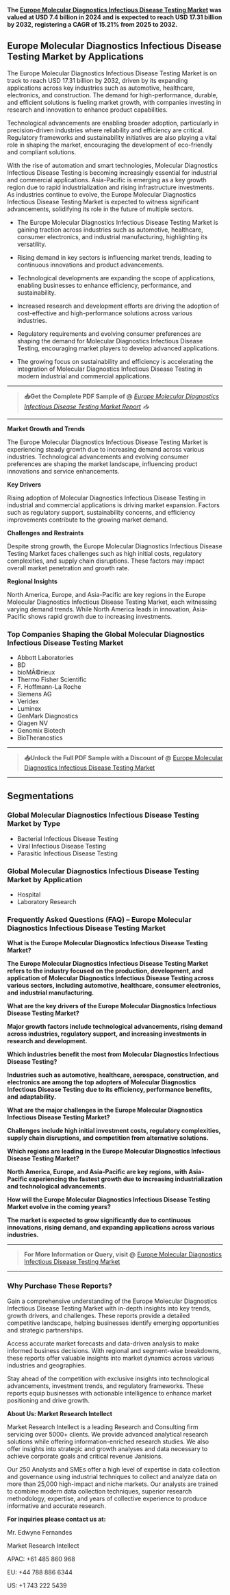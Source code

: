 <p><strong>The <a href="https://www.marketresearchintellect.com/download-sample/?rid=1016531&amp;utm_source=Pulse-April-Europe&amp;utm_medium=852">Europe Molecular Diagnostics Infectious Disease Testing Market</a> was valued at USD 7.4 billion in 2024 and is expected to reach USD 17.31 billion by 2032, registering a CAGR of 15.21% from 2025 to 2032.</strong></p><h2>Europe Molecular Diagnostics Infectious Disease Testing Market by Applications&nbsp;</h2><p><p>The Europe Molecular Diagnostics Infectious Disease Testing Market is on track to reach USD 17.31 billion by 2032, driven by its expanding applications across key industries such as automotive, healthcare, electronics, and construction. The demand for high-performance, durable, and efficient solutions is fueling market growth, with companies investing in research and innovation to enhance product capabilities.</p><p>Technological advancements are enabling broader adoption, particularly in precision-driven industries where reliability and efficiency are critical. Regulatory frameworks and sustainability initiatives are also playing a vital role in shaping the market, encouraging the development of eco-friendly and compliant solutions.</p><p>With the rise of automation and smart technologies, Molecular Diagnostics Infectious Disease Testing is becoming increasingly essential for industrial and commercial applications. Asia-Pacific is emerging as a key growth region due to rapid industrialization and rising infrastructure investments. As industries continue to evolve, the Europe Molecular Diagnostics Infectious Disease Testing Market is expected to witness significant advancements, solidifying its role in the future of multiple sectors.</p></p><ul><li><p>The Europe Molecular Diagnostics Infectious Disease Testing Market is gaining traction across industries such as automotive, healthcare, consumer electronics, and industrial manufacturing, highlighting its versatility.</p></li><li><p>Rising demand in key sectors is influencing market trends, leading to continuous innovations and product advancements.</p></li><li><p>Technological developments are expanding the scope of applications, enabling businesses to enhance efficiency, performance, and sustainability.</p></li><li><p>Increased research and development efforts are driving the adoption of cost-effective and high-performance solutions across various industries.</p></li><li><p>Regulatory requirements and evolving consumer preferences are shaping the demand for Molecular Diagnostics Infectious Disease Testing, encouraging market players to develop advanced applications.</p></li><li><p>The growing focus on sustainability and efficiency is accelerating the integration of Molecular Diagnostics Infectious Disease Testing in modern industrial and commercial applications.</p></li></ul><hr /><blockquote><p><strong><span class="font-[700]">📥Get the Complete PDF Sample of @ </span></strong><em><span class="font-[700]"><a href="https://www.marketresearchintellect.com/download-sample/?rid=1016531&amp;utm_source=Pulse-April-Europe&amp;utm_medium=852" target="_blank" data-tracking-control-name="article-ssr-frontend-pulse_little-text-block" data-tracking-will-navigate="" data-test-link="">Europe Molecular Diagnostics Infectious Disease Testing Market Report</a>&nbsp;📥</span></em></p></blockquote><hr /><p class="" data-start="77" data-end="360"><strong data-start="77" data-end="105">Market Growth and Trends</strong></p><p class="" data-start="77" data-end="360">The Europe Molecular Diagnostics Infectious Disease Testing Market is experiencing steady growth due to increasing demand across various industries. Technological advancements and evolving consumer preferences are shaping the market landscape, influencing product innovations and service enhancements.</p><p class="" data-start="362" data-end="606"><strong data-start="362" data-end="377">Key Drivers</strong></p><p class="" data-start="362" data-end="606">Rising adoption of Molecular Diagnostics Infectious Disease Testing in industrial and commercial applications is driving market expansion. Factors such as regulatory support, sustainability concerns, and efficiency improvements contribute to the growing market demand.</p><p class="" data-start="608" data-end="849"><strong data-start="608" data-end="637">Challenges and Restraints</strong></p><p class="" data-start="608" data-end="849">Despite strong growth, the Europe Molecular Diagnostics Infectious Disease Testing Market faces challenges such as high initial costs, regulatory complexities, and supply chain disruptions. These factors may impact overall market penetration and growth rate.</p><p class="" data-start="851" data-end="1095"><strong data-start="851" data-end="872">Regional Insights</strong></p><p class="" data-start="851" data-end="1095">North America, Europe, and Asia-Pacific are key regions in the Europe Molecular Diagnostics Infectious Disease Testing Market, each witnessing varying demand trends. While North America leads in innovation, Asia-Pacific shows rapid growth due to increasing investments.</p><p><h3>Top Companies Shaping the Global Molecular Diagnostics Infectious Disease Testing Market </h3><ul><li>Abbott Laboratories</li><li>BD</li><li>bioMÃ©rieux</li><li>Thermo Fisher Scientific</li><li>F. Hoffmann-La Roche</li><li>Siemens AG</li><li>Veridex</li><li>Luminex</li><li>GenMark Diagnostics</li><li>Qiagen NV</li><li>Genomix Biotech</li><li>BioTheranostics</li></ul></p><hr /><blockquote><p><strong>📥Unlock the Full PDF Sample with a Discount of @</strong> <a href="https://www.marketresearchintellect.com/ask-for-discount/?rid=1016531&amp;utm_source=Pulse-April-Europe&amp;utm_medium=852">Europe Molecular Diagnostics Infectious Disease Testing Market</a></p></blockquote><hr /><p><h2>Segmentations</h2><h3>Global Molecular Diagnostics Infectious Disease Testing Market by Type</h3><ul><li>Bacterial Infectious Disease Testing</li><li>Viral Infectious Disease Testing</li><li>Parasitic Infectious Disease Testing</li></ul><h3>Global Molecular Diagnostics Infectious Disease Testing Market by Application</h3><ul><li>Hospital</li><li>Laboratory Research</li></ul></p><h3><strong>Frequently Asked Questions (FAQ) &ndash; Europe Molecular Diagnostics Infectious Disease Testing Market</strong></h3><p><strong>What is the Europe Molecular Diagnostics Infectious Disease Testing Market?</strong></p><p><strong>The Europe Molecular Diagnostics Infectious Disease Testing Market refers to the industry focused on the production, development, and application of Molecular Diagnostics Infectious Disease Testing across various sectors, including automotive, healthcare, consumer electronics, and industrial manufacturing.</strong></p><p><strong>What are the key drivers of the Europe Molecular Diagnostics Infectious Disease Testing Market?</strong></p><p><strong>Major growth factors include technological advancements, rising demand across industries, regulatory support, and increasing investments in research and development.</strong></p><p><strong>Which industries benefit the most from Molecular Diagnostics Infectious Disease Testing?</strong></p><p><strong>Industries such as automotive, healthcare, aerospace, construction, and electronics are among the top adopters of Molecular Diagnostics Infectious Disease Testing due to its efficiency, performance benefits, and adaptability.</strong></p><p><strong>What are the major challenges in the Europe Molecular Diagnostics Infectious Disease Testing Market?</strong></p><p><strong>Challenges include high initial investment costs, regulatory complexities, supply chain disruptions, and competition from alternative solutions.</strong></p><p><strong>Which regions are leading in the Europe Molecular Diagnostics Infectious Disease Testing Market?</strong></p><p><strong>North America, Europe, and Asia-Pacific are key regions, with Asia-Pacific experiencing the fastest growth due to increasing industrialization and technological advancements.</strong></p><p><strong>How will the Europe Molecular Diagnostics Infectious Disease Testing Market evolve in the coming years?</strong></p><p><strong>The market is expected to grow significantly due to continuous innovations, rising demand, and expanding applications across various industries.</strong></p><hr /><blockquote><p><span class="font-[700]"><strong>For More Information or Query, visit&nbsp;@</strong>&nbsp;</span><span class="font-[700]"><a href="https://www.marketresearchintellect.com/product/global-molecular-diagnostics-infectious-disease-testing-market/?utm_source=Linkedin&utm_medium=852" target="_blank" data-tracking-control-name="article-ssr-frontend-pulse_little-text-block" data-tracking-will-navigate="" data-test-link="">Europe Molecular Diagnostics Infectious Disease Testing Market</a></span></p></blockquote><hr /><h3><strong data-start="0" data-end="31">Why Purchase These Reports?</strong></h3><p class="" data-start="35" data-end="297">Gain a comprehensive understanding of the Europe Molecular Diagnostics Infectious Disease Testing Market with in-depth insights into key trends, growth drivers, and challenges. These reports provide a detailed competitive landscape, helping businesses identify emerging opportunities and strategic partnerships.</p><p class="" data-start="299" data-end="540">Access accurate market forecasts and data-driven analysis to make informed business decisions. With regional and segment-wise breakdowns, these reports offer valuable insights into market dynamics across various industries and geographies.</p><p class="" data-start="542" data-end="784">Stay ahead of the competition with exclusive insights into technological advancements, investment trends, and regulatory frameworks. These reports equip businesses with actionable intelligence to enhance market positioning and drive growth.</p><p><strong><span class="font-[700]">About Us: Market Research Intellect</span></strong></p><p><span class="">Market Research Intellect is a leading Research and Consulting firm servicing over 5000+ clients. We provide advanced analytical research solutions while offering information-enriched research studies.&nbsp;</span>We also offer insights into strategic and growth analyses and data necessary to achieve corporate goals and critical revenue Janisions.</p><p><span class="">Our 250 Analysts and SMEs offer a high level of expertise in data collection and governance using industrial techniques to collect and analyze data on more than 25,000 high-impact and niche markets. Our analysts are trained to combine modern data collection techniques, superior research methodology, expertise, and years of collective experience to produce informative and accurate research.</span></p><p><strong>For inquiries please contact us at:</strong></p><p>Mr. Edwyne Fernandes</p><p>Market Research Intellect</p><p>APAC: +61 485 860 968</p><p>EU: +44 788 886 6344</p><p>US: +1 743 222 5439</p>